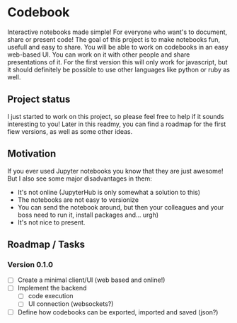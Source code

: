 # Codebook
Interactive notebooks made simple! For everyone who want's to document, share or present code!
The goal of this project is to make notebooks fun, usefull and easy to share.
You will be able to work on codebooks in an easy web-based UI. You can work on it with other people and share presentations of it.
For the first version this will only work for javascript, but it should definitely be possible to use other languages like python or ruby as well.

## Project status
I just started to work on this project, so please feel free to help if it sounds interesting to you!
Later in this readmy, you can find a roadmap for the first fiew versions, as well as some other ideas.

## Motivation
If you ever used Jupyter notebooks you know that they are just awesome! But I also see some major disadvantages in them:
- It's not online (JupyterHub is only somewhat a solution to this)
- The notebooks are not easy to versionize
- You can send the notebook around, but then your colleagues and your boss need to run it, install packages and... urgh)
- It's not nice to present.

## Roadmap / Tasks
### Version 0.1.0
- [ ] Create a minimal client/UI (web based and online!)
- [ ] Implement the backend
  - [ ] code execution
  - [ ] UI connection (websockets?)
- [ ] Define how codebooks can be exported, imported and saved (json?)

